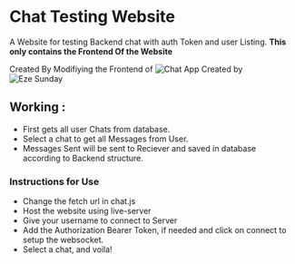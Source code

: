 # Chat Testing Website
A Website for testing Backend chat with auth Token and user Listing. **This only contains the Frontend Of the Website**

Created By Modifiying the Frontend of ![Chat App](https://github.com/ezesundayeze/anonymouse-realtime-chat-app) Created by ![Eze Sunday](https://github.com/ezesundayeze)

## Working : 
- First gets all user Chats from database.
- Select a chat to get all Messages from User.
- Messages Sent will be sent to Reciever and saved in database according to Backend structure.

### Instructions for Use
- Change the fetch url in chat.js
- Host the website using live-server
- Give your username to connect to Server
- Add the Authorization Bearer Token, if needed and click on connect to setup the websocket.
- Select a chat, and voila!

